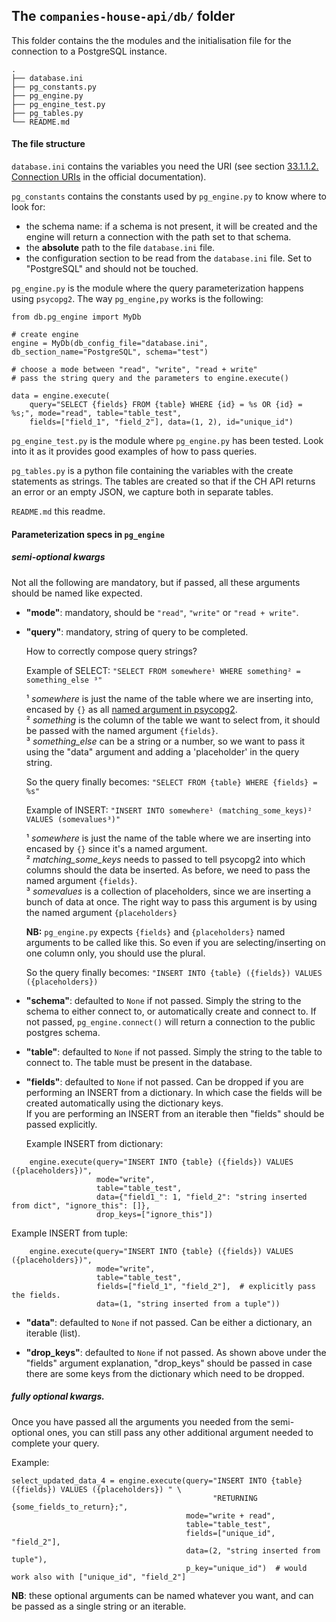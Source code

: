 ## The `companies-house-api/db/` folder

This folder contains the the modules and the initialisation file for the connection to a PostgreSQL instance. 

```
.
├── database.ini
├── pg_constants.py
├── pg_engine.py
├── pg_engine_test.py
├── pg_tables.py
└── README.md
```

#### The file structure

`database.ini` contains the variables you need the URI (see section 
[33.1.1.2. Connection URIs](https://www.postgresql.org/docs/12/libpq-connect.html) in the official documentation).

`pg_constants` contains the constants used by `pg_engine.py` to know where to look for:
- the schema name: if a schema is not present, it will be created and the engine will return a 
connection with the path set to that schema. 
- the **absolute** path to the file `database.ini` file. 
- the configuration section to be read from the `database.ini` file. Set to "PostgreSQL" and should not be touched. 

`pg_engine.py` is the module where the query parameterization happens using `psycopg2`. 
The way `pg_engine,py` works is the following:
```
from db.pg_engine import MyDb

# create engine 
engine = MyDb(db_config_file="database.ini", db_section_name="PostgreSQL", schema="test")

# choose a mode between "read", "write", "read + write"
# pass the string query and the parameters to engine.execute()

data = engine.execute(
    query="SELECT {fields} FROM {table} WHERE {id} = %s OR {id} = %s;", mode="read", table="table_test",
    fields=["field_1", "field_2"], data=(1, 2), id="unique_id")
```

`pg_engine_test.py` is the module where `pg_engine.py` has been tested. Look into it as it provides good 
examples of how to pass queries. 

`pg_tables.py` is a python file containing the variables with the create statements as strings. The tables are created 
so that if the CH API returns an error or an empty JSON, we capture both in separate tables. 

`README.md` this readme. 


#### Parameterization specs in `pg_engine`


##### semi-optional kwargs

Not all the following are mandatory, but if passed, all these arguments should be named like expected.

- **"mode"**: mandatory, should be `"read"`, `"write"` or `"read + write"`. 

- **"query"**: mandatory, string of query to be completed. <br /> 

  How to correctly compose query strings? <br />

  Example of SELECT: `"SELECT FROM somewhere¹ WHERE something² = something_else ³"` <br />
   
  ¹ *somewhere* is just the name of the table where we are inserting into, encased by `{}` as all 
  [named argument in psycopg2](https://www.psycopg.org/docs/usage.html?highlight=gunpoint#passing-parameters-to-sql-queries). <br />
  ² *something* is the column of the table we want to select from, it should be passed with the named argument `{fields}`. <br />
  ³ *something_else* can be a string or a number, so we want to pass it using the "data" argument and adding a 'placeholder' 
  in the query string. <br />    
         
  So the query finally becomes:
  `"SELECT FROM {table} WHERE {fields} = %s"` <br />
      
  Example of INSERT: `"INSERT INTO somewhere¹ (matching_some_keys)² VALUES (somevalues³)"` <br />
  
  ¹ *somewhere* is just the name of the table where we are inserting into encased by `{}` 
  since it's a named argument.<br />
  ² *matching_some_keys* needs to passed to tell psycopg2 into which columns should the data be inserted. 
  As before, we need to pass the named argument `{fields}`. <br />
  ³ *somevalues* is a collection of placeholders, since we are inserting a bunch of data at once. The right way to 
  pass this argument is by using the named argument `{placeholders}` <br />
  
  **NB:** `pg_engine.py` expects `{fields}` and `{placeholders}` named arguments to be called like this. 
  So even if you are selecting/inserting   on one column only, you should use the plural.
  
  So the query finally becomes:
  `"INSERT INTO {table} ({fields}) VALUES ({placeholders})` <br /> 
 
- **"schema"**: defaulted to `None` if not passed. Simply the string to the schema to either connect to, or automatically 
create and connect to. If not passed, `pg_engine.connect()` will return a connection to the public postgres schema. 

- **"table"**: defaulted to `None` if not passed. Simply the string to the table to connect to. 
The table must be present in the database. 

- **"fields"**: defaulted to `None` if not passed. Can be dropped if you are performing an INSERT from a dictionary. 
In which case the fields will be created automatically using the dictionary keys. <br />
If you are performing an INSERT from an iterable then "fields" should be passed explicitly. <br />
   
   Example INSERT from dictionary: <br />
```
    engine.execute(query="INSERT INTO {table} ({fields}) VALUES ({placeholders})",
                   mode="write",
                   table="table_test",
                   data={"field1_": 1, "field_2": "string inserted from dict", "ignore_this": []},
                   drop_keys=["ignore_this"])
```

Example INSERT from tuple: <br />
    
```
    engine.execute(query="INSERT INTO {table} ({fields}) VALUES ({placeholders})",
                   mode="write",
                   table="table_test",
                   fields=["field_1", "field_2"],  # explicitly pass the fields.
                   data=(1, "string inserted from a tuple"))
```
- **"data"**: defaulted to `None` if not passed. Can be either a dictionary, an iterable (list). <br />
          

- **"drop_keys"**: defaulted to `None` if not passed. As shown above under the "fields" argument explanation, 
"drop_keys" should be passed in case there are some keys from the dictionary which need to be dropped.

##### fully optional kwargs.

Once you have passed all the arguments you needed from the semi-optional ones, you can still pass any other additional
argument needed to complete your query. <br />

Example:
```
select_updated_data_4 = engine.execute(query="INSERT INTO {table} ({fields}) VALUES ({placeholders}) " \
                                             "RETURNING {some_fields_to_return};",
                                       mode="write + read",
                                       table="table_test",
                                       fields=["unique_id", "field_2"],
                                       data=(2, "string inserted from tuple"),
                                       p_key="unique_id")  # would work also with ["unique_id", "field_2"]
```

**NB**: these optional arguments can be named whatever you want, and can be passed as a single string or an iterable. 

